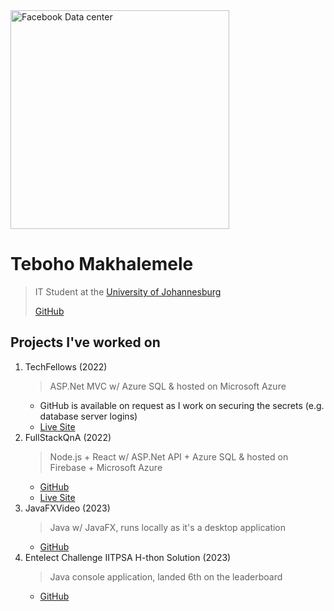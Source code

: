 <img style="width: 25em;" src="assets/images/Facebook010_data-center.jpg" alt="Facebook Data center">

# Teboho Makhalemele
> IT Student at the [University of Johannesburg](https://www.uj.ac.za)
> 
> [GitHub](https://github.com/teboho)
      
## Projects I've worked on
1. TechFellows (2022)
      > ASP.Net MVC w/ Azure SQL & hosted on Microsoft Azure
      - GitHub is available on request as I work on securing the secrets (e.g. database server logins)
      - [Live Site](https://techfellows.azurewebsites.net)
2. FullStackQnA (2022)
      > Node.js + React w/ ASP.Net API + Azure SQL & hosted on Firebase + Microsoft Azure
      - [GitHub](https://github.com/teboho/fullstackqna)
      - [Live Site](https://fullstackqna.web.app)
3. JavaFXVideo (2023)
      > Java w/ JavaFX, runs locally as it's a desktop application
      - [GitHub](https://github.com/teboho/JavaFXVideo)
4. Entelect Challenge IITPSA H-thon Solution (2023)
      > Java console application, landed 6th on the leaderboard
      - [GitHub](https://github.com/teboho/iitpsa2023)
